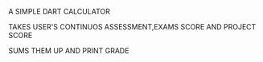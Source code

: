 A SIMPLE DART CALCULATOR

TAKES USER'S CONTINUOS ASSESSMENT,EXAMS SCORE AND PROJECT SCORE

SUMS THEM UP AND PRINT GRADE

